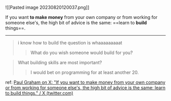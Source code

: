 ![[Pasted image 20230820120037.png]]

If you want **to make money** from your own company or from working for someone else's, the high bit of advice is the same: ==learn to **build** things==.

---
> i know how to build the question is whaaaaaaaaat
> > What do you wish someone would build for you?

>What building skills are most important?
> > I would bet on programming for at least another 20.


ref: [Paul Graham on X: "If you want to make money from your own company or from working for someone else's, the high bit of advice is the same: learn to build things." / X (twitter.com)](https://twitter.com/paulg/status/1689001366176530432)
